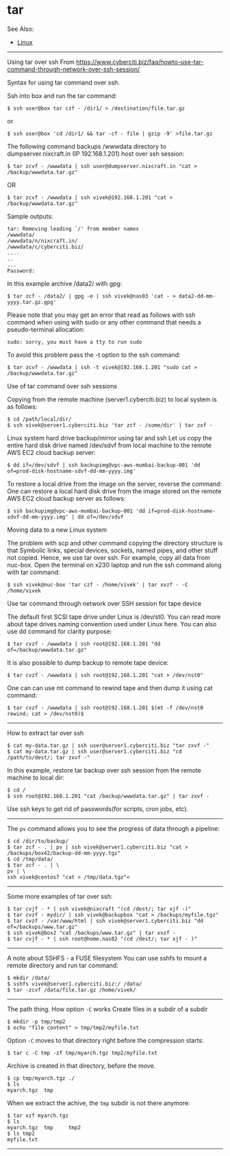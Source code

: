 # tar

See Also:
 - [Linux](Linux.md)

---

Using tar over ssh
From https://www.cyberciti.biz/faq/howto-use-tar-command-through-network-over-ssh-session/

Syntax for using tar command over ssh.

Ssh into box and run the tar command:

    $ ssh user@box tar czf - /dir1/ > /destination/file.tar.gz

or

    $ ssh user@box 'cd /dir1/ && tar -cf - file | gzip -9' >file.tar.gz

The following command backups /wwwdata directory to dumpserver.nixcraft.in (IP 192.168.1.201) host over ssh session:

    $ tar zcvf - /wwwdata | ssh user@dumpserver.nixcraft.in "cat > /backup/wwwdata.tar.gz"

OR

    $ tar zcvf - /wwwdata | ssh vivek@192.168.1.201 "cat > /backup/wwwdata.tar.gz"

Sample outputs:

    tar: Removing leading `/' from member names
    /wwwdata/
    /wwwdata/n/nixcraft.in/
    /wwwdata/c/cyberciti.biz/
    ....
    ..
    ...
    Password:

In this example archive /data2/ with gpg:

    $ tar zcf - /data2/ | gpg -e | ssh vivek@nas03 'cat - > data2-dd-mm-yyyy.tar.gz.gpg'

Please note that you may get an error that read as follows with ssh command when using with
sudo or any other command that needs a pseudo-terminal allocation:

    sudo: sorry, you must have a tty to run sudo

To avoid this problem pass the -t option to the ssh command:

    $ tar zcvf - /wwwdata | ssh -t vivek@192.168.1.201 "sudo cat > /backup/wwwdata.tar.gz"

Use of tar command over ssh sessions

Copying from the remote machine (server1.cyberciti.biz) to local system is as follows:

    $ cd /path/local/dir/
    $ ssh vivek@server1.cyberciti.biz 'tar zcf - /some/dir' | tar zxf -

Linux system hard drive backup/mirror using tar and ssh
Let us copy the entire hard disk drive named /dev/sdvf from local machine to the remote AWS EC2 cloud backup server:

    $ dd if=/dev/sdvf | ssh backupimg@vpc-aws-mumbai-backup-001 'dd of=prod-disk-hostname-sdvf-dd-mm-yyyy.img'

To restore a local drive from the image on the server, reverse the command:
One can restore a local hard disk drive from the image stored on the remote AWS EC2 cloud backup server as follows:

    $ ssh backupimg@vpc-aws-mumbai-backup-001 'dd if=prod-disk-hostname-sdvf-dd-mm-yyyy.img' | dd of=/dev/sdvf

Moving data to a new Linux system

The problem with scp and other command copying the directory structure is that Symbolic links, special
devices, sockets, named pipes, and other stuff not copied. Hence, we use tar over ssh. For example,
copy all data from nuc-box. Open the terminal on x230 laptop and run the ssh command along with tar command:

    $ ssh vivek@nuc-box 'tar czf - /home/vivek' | tar xvzf - -C /home/vivek
    
Use tar command through network over SSH session for tape device

The default first SCSI tape drive under Linux is /dev/st0. You can read more about tape drives naming
 convention used under Linux here. You can also use dd command for clarity purpose:

    $ tar cvzf - /wwwdata | ssh root@192.168.1.201 "dd of=/backup/wwwdata.tar.gz"

It is also possible to dump backup to remote tape device:

    $ tar cvzf - /wwwdata | ssh root@192.168.1.201 "cat > /dev/nst0"

One can can use mt command to rewind tape and then dump it using cat command:

    $ tar cvzf - /wwwdata | ssh root@192.168.1.201 $(mt -f /dev/nst0 rewind; cat > /dev/nst0)$

---

How to extract tar over ssh

    $ cat my-data.tar.gz | ssh user@server1.cyberciti.biz "tar zxvf -"
    $ cat my-data.tar.gz | ssh user@server1.cyberciti.biz "cd /path/to/dest/; tar zxvf -"

In this example, restore tar backup over ssh session from the remote machine to local dir:

    $ cd /
    $ ssh root@192.168.1.201 "cat /backup/wwwdata.tar.gz" | tar zxvf -

Use ssh keys to get rid of passwords(for scripts, cron jobs, etc).

---

The `pv` command allows you to see the progress of data through a pipeline:
    
    $ cd /dir/to/backup/
    $ tar zcf - . | pv | ssh vivek@server1.cyberciti.biz "cat > /backups/box42/backup-dd-mm-yyyy.tgz"
    $ cd /tmp/data/
    $ tar zcf - . | \
    pv | \
    ssh vivek@centos7 "cat > /tmp/data.tgz"<

---

Some more examples of tar over ssh:

    $ tar cvjf - * | ssh vivek@nixcraft "(cd /dest/; tar xjf -)"
    $ tar cvzf - mydir/ | ssh vivek@backupbox "cat > /backups/myfile.tgz"
    $ tar cvzf - /var/www/html | ssh vivek@server1.cyberciti.biz "dd of=/backups/www.tar.gz"
    $ ssh vivek@box2 "cat /backups/www.tar.gz" | tar xvzf -
    $ tar cvjf - * | ssh root@home.nas02 "(cd /dest/; tar xjf - )"

---

A note about SSHFS - a FUSE filesystem
You can use sshfs to mount a remote directory and run tar command:

    $ mkdir /data/
    $ sshfs vivek@server1.cyberciti.biz:/ /data/
    $ tar -zcvf /data/file.tar.gz /home/vivek/

---

The path thing. How option `-C` works
Create files in a subdir of a subdir

    $ mkdir -p tmp/tmp2
    $ echo "file content" > tmp/tmp2/myfile.txt

Option `-C` moves to that directory right before the compression starts:    
    
    $ tar c -C tmp -zf tmp/myarch.tgz tmp2/myfile.txt

Archive is created in that directory, before the move.

    $ cp tmp/myarch.tgz ./
    $ ls
    myarch.tgz	tmp

When we extract the achive, the `tmp` subdir is not there anymore:
    
    $ tar xzf myarch.tgz
    $ ls
    myarch.tgz	tmp		tmp2
    $ ls tmp2
    myfile.txt

---